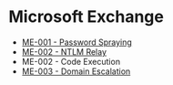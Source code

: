 # Microsoft Exchange 

* [ME-001 - Password Spraying](https://pentestlab.blog/2019/09/05/microsoft-exchange-password-spraying/)
* [ME-002 - NTLM Relay](https://pentestlab.blog/2019/09/09/microsoft-exchange-ntlm-relay/)
* ME-002 - Code Execution
* [ME-003 - Domain Escalation](https://pentestlab.blog/2019/09/04/microsoft-exchange-domain-escalation/)
